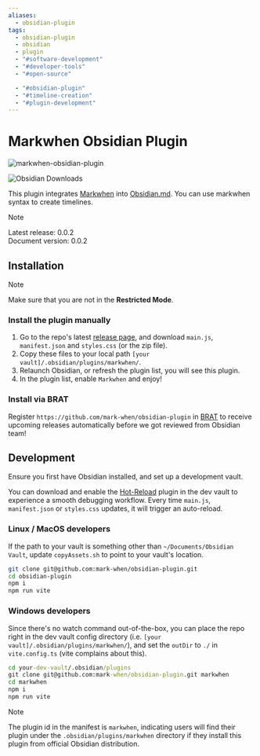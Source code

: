 ```yaml
---
aliases:
  - obsidian-plugin
tags:
  - obsidian-plugin
  - obsidian
  - plugin
  - "#software-development"
  - "#developer-tools"
  - "#open-source"

  - "#obsidian-plugin"
  - "#timeline-creation"
  - "#plugin-development"
---
```

# Markwhen Obsidian Plugin

![markwhen-obsidian-plugin](./screenshot.png)

![Obsidian Downloads](https://img.shields.io/badge/dynamic/json?logo=obsidian&color=%23483699&label=downloads&query=%24%5B%22markwhen%22%5D.downloads&url=https%3A%2F%2Fraw.githubusercontent.com%2Fobsidianmd%2Fobsidian-releases%2Fmaster%2Fcommunity-plugin-stats.json)

This plugin integrates [Markwhen](https://github.com/mark-when/markwhen/) into [Obsidian.md](https://obsidian.md/). You can use markwhen syntax to create timelines.

> [!Note]  
> Latest release: 0.0.2  
> Document version: 0.0.2

## Installation

> [!Note]  
> Make sure that you are not in the **Restricted Mode**.

### Install the plugin manually

1. Go to the repo's latest [release page](https://github.com/mark-when/obsidian-plugin/releases/latest), and download `main.js`, `manifest.json` and `styles.css` (or the zip file).
2. Copy these files to your local path `[your vault]/.obsidian/plugins/markwhen/`.
3. Relaunch Obsidian, or refresh the plugin list, you will see this plugin.
4. In the plugin list, enable `Markwhen` and enjoy!

### Install via BRAT

Register `https://github.com/mark-when/obsidian-plugin` in [BRAT](https://github.com/TfTHacker/obsidian42-brat) to receive upcoming releases automatically before we got reviewed from Obsidian team!

## Development

Ensure you first have Obsidian installed, and set up a development vault.

You can download and enable the [Hot-Reload](https://github.com/pjeby/hot-reload) plugin in the dev vault to experience a smooth debugging workflow. Every time `main.js`, `manifest.json` or `styles.css` updates, it will trigger an auto-reload.

### Linux / MacOS developers

If the path to your vault is something other than `~/Documents/Obsidian Vault`, update `copyAssets.sh` to point to your vault's location.

```sh
git clone git@github.com:mark-when/obsidian-plugin.git
cd obsidian-plugin
npm i
npm run vite
```

### Windows developers

Since there's no watch command out-of-the-box, you can place the repo right in the dev vault config directory (i.e. `[your vault]/.obsidian/plugins/markwhen/`), and set the `outDir` to `./` in `vite.config.ts` (vite complains about this).

```cmd
cd your-dev-vault/.obsidian/plugins
git clone git@github.com:mark-when/obsidian-plugin.git markwhen
cd markwhen
npm i
npm run vite
```

> [!Note]
> The plugin id in the manifest is `markwhen`, indicating users will find their plugin under the `.obsidian/plugins/markwhen` directory if they install this plugin from official Obsidian distribution.
